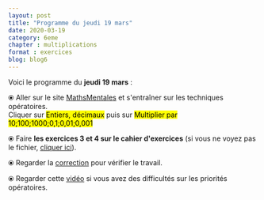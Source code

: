 ```yaml
---
layout: post
title: "Programme du jeudi 19 mars"
date: 2020-03-19
category: 6eme
chapter : multiplications
format : exercices
blog: blog6
---
```


Voici le programme du <b>jeudi 19 mars</b> :

⦿ Aller sur le site <a href="http://mathsmentales.net/">MathsMentales</a> et s'entraîner sur les techniques opératoires.
<br>
Cliquer sur <mark>Entiers, décimaux</mark> puis sur <mark>Multiplier par 10;100;1000;0,1;0,01;0,001</mark>
 
⦿ Faire <b>les exercices 3 et 4 sur le cahier d'exercices</b> (si vous ne voyez pas le fichier, <a href="/exercices/6eme/6eme_exercices_jeudi_19_mars_2020.pdf">cliquer ici</a>). 

<object data="/exercices/6eme/6eme_exercices_jeudi_19_mars_2020.pdf" width="100%" height="500" type='application/pdf'></object>
 
⦿ Regarder la <a class="correction" href="/exercices/6eme/6eme_exercices_jeudi_19_mars_2020_corrections.pdf">correction</a> pour vérifier le travail. 

⦿ Regarder cette <a class="video" href="https://youtu.be/a-IG_bjKeJc">vidéo</a> si vous avez des difficultés sur les priorités opératoires.

 
 
